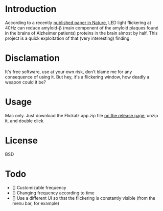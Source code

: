 # Introduction

According to a recently [published paper in Nature](http://www.nature.com/nature/journal/v540/n7632/full/nature20587.html), LED light flickering at 40Hz can reduce amyloid-β (main component of the amyloid plaques found in the brains of Alzheimer patients) proteins in the brain almost by half. This project is a quick exploitation of that (very interesting) finding.

# Disclamation

It's free software, use at your own risk, don't blame me for any consequence of using it. But hey, it's a flickering window, how deadly a weapon could it be?

# Usage

Mac only.
Just download the Flickalz.app.zip file [on the release page](https://github.com/kindlychung/Flickalz/releases), unzip it, and double click.

# License

BSD

# Todo

- [] Customizable frequency
- [] Changing frequency according to time 
- [] Use a different UI so that the flickering is constantly visible (from the menu bar, for example)

